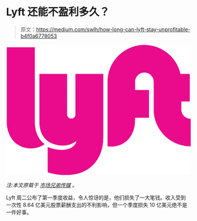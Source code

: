 # Lyft 还能不盈利多久？

> 原文：<https://medium.com/swlh/how-long-can-lyft-stay-unprofitable-b4f0a6778053>

![](img/0c01921a3b4fc4d3fa8002115802f855.png)

*注:本文原载于* [*市场兄弟传媒*](https://marketbrothersmedia.com/) *。*

Lyft 周二公布了第一季度收益，令人惊讶的是，他们损失了一大笔钱。收入受到一次性 8.64 亿美元股票薪酬支出的不利影响，但一个季度损失 10 亿美元绝不是一件好事。